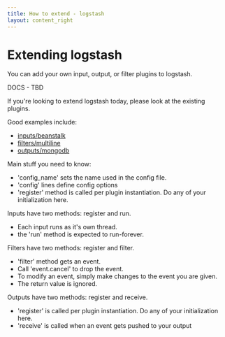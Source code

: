 ```yaml
---
title: How to extend - logstash
layout: content_right
---
```

# Extending logstash

You can add your own input, output, or filter plugins to logstash.

DOCS - TBD

If you're looking to extend logstash today, please look at the existing plugins.

Good examples include:

* [inputs/beanstalk](https://github.com/logstash/logstash/blob/v1.0.1/lib/logstash/inputs/beanstalk.rb)
* [filters/multiline](https://github.com/logstash/logstash/blob/v1.0.1/lib/logstash/filters/multiline.rb)
* [outputs/mongodb](https://github.com/logstash/logstash/blob/v1.0.1/lib/logstash/outputs/mongodb.rb)

Main stuff you need to know:

* 'config_name' sets the name used in the config file.
* 'config' lines define config options
* 'register' method is called per plugin instantiation. Do any of your initialization here.

Inputs have two methods: register and run.

* Each input runs as it's own thread.
* the 'run' method is expected to run-forever.

Filters have two methods: register and filter.

* 'filter' method gets an event. 
* Call 'event.cancel' to drop the event.
* To modify an event, simply make changes to the event you are given.
* The return value is ignored.

Outputs have two methods: register and receive.

* 'register' is called per plugin instantiation. Do any of your initialization here.
* 'receive' is called when an event gets pushed to your output

